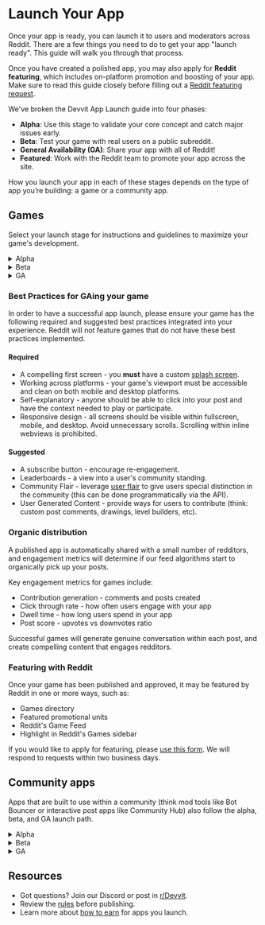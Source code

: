 # Launch Your App

Once your app is ready, you can launch it to users and moderators across Reddit. There are a few things you need to do to get your app "launch ready". This guide will walk you through that process.

Once you have created a polished app, you may also apply for **Reddit featuring**, which includes on-platform promotion and boosting of your app. Make sure to read this guide closely before filling out a [Reddit featuring request](https://forms.gle/pLEfhZFf6skc4Rto8).

We've broken the Devvit App Launch guide into four phases:

- **Alpha**: Use this stage to validate your core concept and catch major issues early.
- **Beta**: Test your game with real users on a public subreddit.
- **General Availability (GA)**: Share your app with all of Reddit!
- **Featured**: Work with the Reddit team to promote your app across the site.

How you launch your app in each of these stages depends on the type of app you’re building: a game or a community app.

## Games

Select your launch stage for instructions and guidelines to maximize your game's development.

<details>
  <summary>Alpha</summary>
  <div>
    <div>
   Share your app on r/Devvit to get technical feedback from other devs and Reddit admins:

1.  Create a public subreddit for your game.
2.  Create a game post in your public subreddit.
3.  [Cross-post](https://support.reddithelp.com/hc/en-us/articles/4835584113684-What-is-Crossposting) your game to r/Devvit with the flair "Feedback Friday”.

**Guidelines**

To get the best feedback:

- Post only once for a meaningful update (maybe a 2+ week gaps between versions).
- Respond to feedback within 24-48 hours.
- Test other developers' apps, too, to build relationships with your fellow devs.
</div>
    <br/>
  </div>
</details>

<details>
  <summary>Beta</summary>
  <div>
    <div>
  When you’re ready for broader player testing, launch your game on r/GamesOnReddit: 
  
  1. Go to your public subreddit for your game.
  2. Create a game post in your public subreddit.
  3. [Cross-post](https://support.reddithelp.com/hc/en-us/articles/4835584113684-What-is-Crossposting) a game post to r/GamesOnReddit with flair "Feedback”.

**Guidelines**

To get the best results, engage with players that give you feedback to start growing your community.

**Apps that have strong post engagement are great candidates for the next launch phase.**

</div>
    <br/>
  </div>
</details>

<details>
  <summary>GA</summary>
  <div>
    <div>
  When you're ready to publicly release your game:
  
  1. Upload the latest version of your app with `npx devvit upload`
  2. Publish your app with `npx devvit publish`
  
  Publishing your app triggers a thorough app review. Make sure your app has a detailed README in accordance with our [guidelines](https://www.reddit.com/r/Devvit/comments/1gfvsfy/all_published_apps_must_have_readmes/).

</div>
    <br/>
  </div>
</details>

### Best Practices for GAing your game

In order to have a successful app launch, please ensure your game has the following required and suggested best practices integrated into your experience. Reddit will not feature games that do not have these best practices implemented.

#### Required

- A compelling first screen - you **must** have a custom [splash screen](../../capabilities/server/splash-screen.mdx).
- Working across platforms - your game's viewport must be accessible and clean on both mobile and desktop platforms.
- Self-explanatory - anyone should be able to click into your post and have the context needed to play or participate.
- Responsive design - all screens should be visible within fullscreen, mobile, and desktop. Avoid unnecessary scrolls. Scrolling within inline webviews is prohibited.

#### Suggested

- A subscribe button - encourage re-engagement.
- Leaderboards - a view into a user's community standing.
- Community Flair - leverage [user flair](https://support.reddithelp.com/hc/en-us/articles/205242695-How-do-I-get-user-flair) to give users special distinction in the community (this can be done programmatically via the API).
- User Generated Content - provide ways for users to contribute (think: custom post comments, drawings, level builders, etc).

### Organic distribution

A published app is automatically shared with a small number of redditors, and engagement metrics will determine if our feed algorithms start to organically pick up your posts.

Key engagement metrics for games include:

- Contribution generation - comments and posts created
- Click through rate - how often users engage with your app
- Dwell time - how long users spend in your app
- Post score - upvotes vs downvotes ratio

Successful games will generate genuine conversation within each post, and create compelling content that engages redditors.

### Featuring with Reddit

Once your game has been published and approved, it may be featured by Reddit in one or more ways, such as:

- Games directory
- Featured promotional units
- Reddit's Game Feed
- Highlight in Reddit's Games sidebar

If you would like to apply for featuring, please [use this form](https://forms.gle/pLEfhZFf6skc4Rto8). We will respond to requests within two business days.

## Community apps

Apps that are built to use within a community (think mod tools like Bot Bouncer or interactive post apps like Community Hub) also follow the alpha, beta, and GA launch path.

<details>
  <summary>Alpha</summary>
  <div>
    <div>
   Share your app on r/Devvit to validate that your app solves real community problems:

1.  Create a public subreddit for your game.
2.  Create a game post in your public subreddit.
3.  On a Friday, cross-post your game to r/Devvit with the flair "Feedback Friday”.

You can also solicit feedback on the #mod-discussion Discord channel. Write a short description of your app that explains the problem your app solves, target community types, and how it fits into existing mod workflows. Include screenshots of the mode interface, and see what the community has to say.

**Guidelines**

To get the best feedback:

- Post only once for a meaningful update (maybe a 2+ week gaps between versions).
- Test your app with different permission levels (mod, approved user, regular user).
- Actively seek feedback from mods in your target communities.
</div>
    <br/>
  </div>
</details>

<details>
  <summary>Beta</summary>
  <div>
    <div>
  When you’re ready for broader testing, launch your game on a larger subreddit: 
  
  1. Upload the latest version of your app with `npx devvit upload`
  2. Publish your app as unlisted with `npx devvit publish`
  3. Once your app is approved, you can install it to a larger subreddit that you moderate for further testing. 
</div>
    <br/>
  </div>
</details>

<details>
  <summary>GA</summary>
  <div>
    <div>
When you're ready to publicly release your app, you’ll need to add it to the Apps Directory:
  
  1. Run  `npx devvit publish --listed`
  2. Once your app is approved, it will be publicly available in the Apps Directory for any mod to install.
</div>
    <br/>
  </div>
</details>

## Resources

- Got questions? Join our Discord or post in [r/Devvit](https://www.reddit.com/r/Devvit/).
- Review the [rules](../../devvit_rules.md) before publishing.
- Learn more about [how to earn](../../earn-money/payments/payments_overview.md) for apps you launch.
